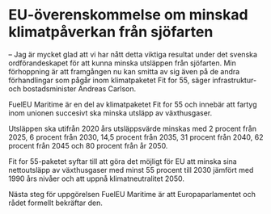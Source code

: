 # EU-överenskommelse om minskad klimatpåverkan från sjöfarten

– Jag är mycket glad att vi har nått detta viktiga resultat under det svenska ordförandeskapet för att kunna minska utsläppen från sjöfarten. Min förhoppning är att framgången nu kan smitta av sig även på de andra förhandlingar som pågår inom klimatpaketet Fit for 55, säger infrastruktur\- och bostadsminister Andreas Carlson.

FuelEU Maritime är en del av klimatpaketet Fit for 55 och innebär att fartyg inom unionen succesivt ska minska utsläpp av växthusgaser.

Utsläppen ska utifrån 2020 års utsläppsvärde minskas med 2 procent från 2025, 6 procent från 2030, 14,5 procent från 2035, 31 procent från 2040, 62 procent från 2045 och 80 procent från år 2050\.

Fit for 55\-paketet syftar till att göra det möjligt för EU att minska sina nettoutsläpp av växthusgaser med minst 55 procent till 2030 jämfört med 1990 års nivåer och att uppnå klimatneutralitet 2050\.

Nästa steg för uppgörelsen FuelEU Maritime är att Europaparlamentet och rådet formellt bekräftar den.
